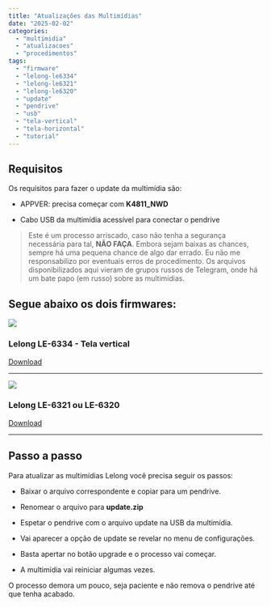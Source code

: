 ```yaml
---
title: "Atualizações das Multimídias"
date: "2025-02-02"
categories:
  - "multimidia"
  - "atualizacoes"
  - "procedimentos"
tags:
  - "firmware"
  - "lelong-le6334"
  - "lelong-le6321"
  - "lelong-le6320"
  - "update"
  - "pendrive"
  - "usb"
  - "tela-vertical"
  - "tela-horizontal"
  - "tutorial"
---
```


## Requisitos

Os requisitos para fazer o update da multimídia são:

- APPVER: precisa começar com **K4811\_NWD**

- Cabo USB da multimídia acessível para conectar o pendrive

> Este é um processo arriscado, caso não tenha a segurança necessária para tal, **NÃO FAÇA**. Embora sejam baixas as chances, sempre há uma pequena chance de algo dar errado. Eu não me responsabilizo por eventuais erros de procedimento. Os arquivos disponibilizados aqui vieram de grupos russos de Telegram, onde há um bate papo (em russo) sobre as multimídias.

## Segue abaixo os dois firmwares:

![](https://garagemdomadeira.wordpress.com/wp-content/uploads/2025/02/image-1.png?w=1024)

### Lelong LE-6334 - Tela vertical

[Download](https://downloads-madeira.s3.us-east-1.amazonaws.com/horizontal/K4811_NWD_S217852-20241105-all-0-25.zip)

* * *

![](https://garagemdomadeira.wordpress.com/wp-content/uploads/2025/02/image.png?w=1024)

### Lelong LE-6321 ou LE-6320

[Download](https://downloads-madeira.s3.us-east-1.amazonaws.com/vertical/K4811_NWD_S223259-20241108_193707-all-0-79.zip)

* * *

## Passo a passo

Para atualizar as multimídias Lelong você precisa seguir os passos:

- Baixar o arquivo correspondente e copiar para um pendrive.

- Renomear o arquivo para **update.zip**

- Espetar o pendrive com o arquivo update na USB da multimídia.

- Vai aparecer a opção de update se revelar no menu de configurações.

- Basta apertar no botão upgrade e o processo vai começar.

- A multimídia vai reiniciar algumas vezes.

O processo demora um pouco, seja paciente e não remova o pendrive até que tenha acabado.

